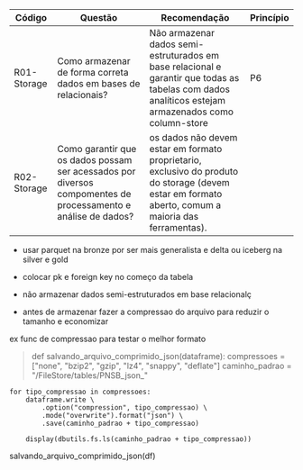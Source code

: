 Código | Questão | Recomendação | Princípio
------ | --------- | --------- | ---------
R01-Storage | Como armazenar de forma correta dados em bases de relacionais? | Não armazenar dados semi-estruturados em base relacional e garantir que todas as tabelas com dados analíticos estejam armazenados como column-store | P6
R02-Storage | Como garantir que os dados possam ser acessados por diversos compomentes de processamento e análise de dados? | os dados não devem estar em formato proprietario, exclusivo do produto do storage (devem estar em formato aberto, comum a maioria das ferramentas). 

- usar parquet na bronze por ser mais generalista e delta ou iceberg na silver e gold

- colocar pk e foreign key no começo da tabela

- não armazenar dados semi-estruturados em base relacionalç

- antes de armazenar fazer a compressao do arquivo para reduzir o tamanho e economizar

ex func de compressao para testar o melhor formato 

> def salvando_arquivo_comprimido_json(dataframe):
    compressoes = ["none", "bzip2", "gzip", "lz4", "snappy", "deflate"]
    caminho_padrao = "/FileStore/tables/PNSB_json_"

    for tipo_compressao in compressoes:
        dataframe.write \
            .option("compression", tipo_compressao) \
            .mode("overwrite").format("json") \
            .save(caminho_padrao + tipo_compressao)
        
        display(dbutils.fs.ls(caminho_padrao + tipo_compressao))

salvando_arquivo_comprimido_json(df)
